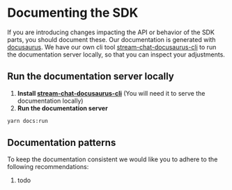 # Documenting the SDK

If you are introducing changes impacting the API or behavior of the SDK parts, you should document these. Our documentation is generated with [docusaurus](https://docusaurus.io/docs). We have our own cli tool [stream-chat-docusaurus-cli](https://github.com/GetStream/stream-chat-docusaurus-cli#installation-and-using-the-cli) to run the documentation server locally, so that you can inspect your adjustments.

## Run the documentation server locally

1. **Install [stream-chat-docusaurus-cli](https://github.com/GetStream/stream-chat-docusaurus-cli#installation-and-using-the-cli)**
   (You will need it to serve the documentation locally)
2. **Run the documentation server**


```bash
yarn docs:run
```

## Documentation patterns

To keep the documentation consistent we would like you to adhere to the following recommendations:

1. todo
